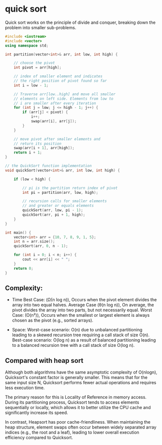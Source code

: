 # quick sort

Quick sort works on the principle of divide and conquer, breaking down the problem into smaller sub-problems.

```cpp
#include <iostream>
#include <vector>
using namespace std;

int partition(vector<int>& arr, int low, int high) {

    // choose the pivot
    int pivot = arr[high];

    // index of smaller element and indicates
    // the right position of pivot found so far
    int i = low - 1;

    // Traverse arr[low..high] and move all smaller
    // elements on left side. Elements from low to
    // i are smaller after every iteration
    for (int j = low; j <= high - 1; j++) {
        if (arr[j] < pivot) {
            i++;
            swap(arr[i], arr[j]);
        }
    }

    // move pivot after smaller elements and
    // return its position
    swap(arr[i + 1], arr[high]);
    return i + 1;
}

// the QuickSort function implementation
void quickSort(vector<int>& arr, int low, int high) {

    if (low < high) {

        // pi is the partition return index of pivot
        int pi = partition(arr, low, high);

        // recursion calls for smaller elements
        // and greater or equals elements
        quickSort(arr, low, pi - 1);
        quickSort(arr, pi + 1, high);
    }
}

int main() {
    vector<int> arr = {10, 7, 8, 9, 1, 5};
    int n = arr.size();
    quickSort(arr, 0, n - 1);

    for (int i = 0; i < n; i++) {
        cout << arr[i] << " ";
    }
    return 0;
}
```

## Complexity:

- Time
  Best Case: (Ω(n log n)), Occurs when the pivot element divides the array into two equal halves.
  Average Case (θ(n log n)), On average, the pivot divides the array into two parts, but not necessarily equal.
  Worst Case: (O(n²)), Occurs when the smallest or largest element is always chosen as the pivot (e.g., sorted arrays).

- Space:
  Worst-case scenario: O(n) due to unbalanced partitioning leading to a skewed recursion tree requiring a call stack of size O(n).
  Best-case scenario: O(log n) as a result of balanced partitioning leading to a balanced recursion tree with a call stack of size O(log n).

## Compared with heap sort

Although both algorithms have the same asymptotic complexity of O(nlogn), Quicksort's constant factor is generally smaller. This means that for the same input size N, Quicksort performs fewer actual operations and requires less execution time.

The primary reason for this is Locality of Reference in memory access. During its partitioning process, Quicksort tends to access elements sequentially or locally, which allows it to better utilize the CPU cache and significantly increase its speed.

In contrast, Heapsort has poor cache-friendliness. When maintaining the heap structure, element swaps often occur between widely separated array indices (e.g., the root and a leaf), leading to lower overall execution efficiency compared to Quicksort.
